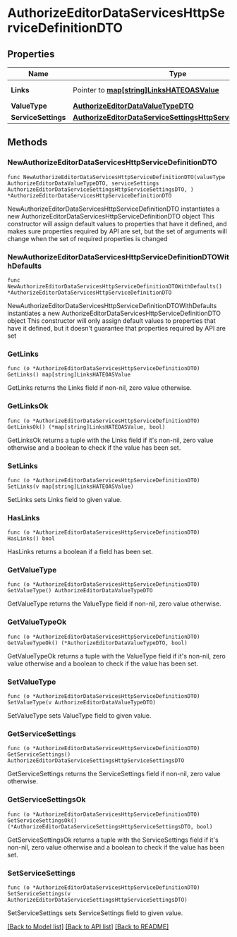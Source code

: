 # AuthorizeEditorDataServicesHttpServiceDefinitionDTO

## Properties

Name | Type | Description | Notes
------------ | ------------- | ------------- | -------------
**Links** | Pointer to [**map[string]LinksHATEOASValue**](LinksHATEOASValue.md) |  | [optional] [readonly] 
**ValueType** | [**AuthorizeEditorDataValueTypeDTO**](AuthorizeEditorDataValueTypeDTO.md) |  | 
**ServiceSettings** | [**AuthorizeEditorDataServiceSettingsHttpServiceSettingsDTO**](AuthorizeEditorDataServiceSettingsHttpServiceSettingsDTO.md) |  | 

## Methods

### NewAuthorizeEditorDataServicesHttpServiceDefinitionDTO

`func NewAuthorizeEditorDataServicesHttpServiceDefinitionDTO(valueType AuthorizeEditorDataValueTypeDTO, serviceSettings AuthorizeEditorDataServiceSettingsHttpServiceSettingsDTO, ) *AuthorizeEditorDataServicesHttpServiceDefinitionDTO`

NewAuthorizeEditorDataServicesHttpServiceDefinitionDTO instantiates a new AuthorizeEditorDataServicesHttpServiceDefinitionDTO object
This constructor will assign default values to properties that have it defined,
and makes sure properties required by API are set, but the set of arguments
will change when the set of required properties is changed

### NewAuthorizeEditorDataServicesHttpServiceDefinitionDTOWithDefaults

`func NewAuthorizeEditorDataServicesHttpServiceDefinitionDTOWithDefaults() *AuthorizeEditorDataServicesHttpServiceDefinitionDTO`

NewAuthorizeEditorDataServicesHttpServiceDefinitionDTOWithDefaults instantiates a new AuthorizeEditorDataServicesHttpServiceDefinitionDTO object
This constructor will only assign default values to properties that have it defined,
but it doesn't guarantee that properties required by API are set

### GetLinks

`func (o *AuthorizeEditorDataServicesHttpServiceDefinitionDTO) GetLinks() map[string]LinksHATEOASValue`

GetLinks returns the Links field if non-nil, zero value otherwise.

### GetLinksOk

`func (o *AuthorizeEditorDataServicesHttpServiceDefinitionDTO) GetLinksOk() (*map[string]LinksHATEOASValue, bool)`

GetLinksOk returns a tuple with the Links field if it's non-nil, zero value otherwise
and a boolean to check if the value has been set.

### SetLinks

`func (o *AuthorizeEditorDataServicesHttpServiceDefinitionDTO) SetLinks(v map[string]LinksHATEOASValue)`

SetLinks sets Links field to given value.

### HasLinks

`func (o *AuthorizeEditorDataServicesHttpServiceDefinitionDTO) HasLinks() bool`

HasLinks returns a boolean if a field has been set.

### GetValueType

`func (o *AuthorizeEditorDataServicesHttpServiceDefinitionDTO) GetValueType() AuthorizeEditorDataValueTypeDTO`

GetValueType returns the ValueType field if non-nil, zero value otherwise.

### GetValueTypeOk

`func (o *AuthorizeEditorDataServicesHttpServiceDefinitionDTO) GetValueTypeOk() (*AuthorizeEditorDataValueTypeDTO, bool)`

GetValueTypeOk returns a tuple with the ValueType field if it's non-nil, zero value otherwise
and a boolean to check if the value has been set.

### SetValueType

`func (o *AuthorizeEditorDataServicesHttpServiceDefinitionDTO) SetValueType(v AuthorizeEditorDataValueTypeDTO)`

SetValueType sets ValueType field to given value.


### GetServiceSettings

`func (o *AuthorizeEditorDataServicesHttpServiceDefinitionDTO) GetServiceSettings() AuthorizeEditorDataServiceSettingsHttpServiceSettingsDTO`

GetServiceSettings returns the ServiceSettings field if non-nil, zero value otherwise.

### GetServiceSettingsOk

`func (o *AuthorizeEditorDataServicesHttpServiceDefinitionDTO) GetServiceSettingsOk() (*AuthorizeEditorDataServiceSettingsHttpServiceSettingsDTO, bool)`

GetServiceSettingsOk returns a tuple with the ServiceSettings field if it's non-nil, zero value otherwise
and a boolean to check if the value has been set.

### SetServiceSettings

`func (o *AuthorizeEditorDataServicesHttpServiceDefinitionDTO) SetServiceSettings(v AuthorizeEditorDataServiceSettingsHttpServiceSettingsDTO)`

SetServiceSettings sets ServiceSettings field to given value.



[[Back to Model list]](../README.md#documentation-for-models) [[Back to API list]](../README.md#documentation-for-api-endpoints) [[Back to README]](../README.md)


